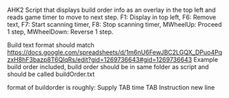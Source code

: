 AHK2 Script that displays build order info as an overlay in the top left and reads game timer to move to next step. 
F1: Display in top left, 
F6: Remove text, 
F7: Start scanning timer, 
F8: Stop scanning timer, 
MWheelUp: Proceed 1 step, 
MWheelDown: Reverse 1 step. 

Build text format should match https://docs.google.com/spreadsheets/d/1m6nU6FewJBC2LGQX_DPuo4PqzxH8hF3bazp8T6QlqRs/edit?gid=1269736643#gid=1269736643
Example build order included, build order should be in same folder as script and should be called buildOrder.txt

format of buildorder is roughly: Supply TAB time TAB Instruction new line
